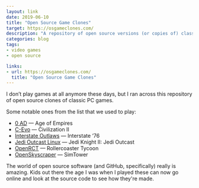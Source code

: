 ```yaml
---
layout: link
date: 2019-06-10
title: "Open Source Game Clones"
target: https://osgameclones.com/
description: "A repository of open source versions (or copies of) classic games."
categories: blog
tags:
- video games
- open source

links:
- url: https://osgameclones.com/
  title: "Open Source Game Clones"
---
```


I don’t play games at all anymore these days, but I ran across this repository of open source clones of classic PC games.

Some notable ones from the list that we used to play:

- [0 AD](https://play0ad.com/) — Age of Empires
- [C-Evo](http://www.c-evo.org/) — Civilization II
- [Interstate Outlaws](http://www.interstateoutlaws.com/) — Interstate ‘76
- [Jedi Outcast Linux](https://github.com/xLAva/JediOutcastLinux) — Jedi Knight II: Jedi Outcast
- [OpenRCT](https://openrct2.org/) — Rollercoaster Tycoon
- [OpenSkyscraper](http://openskyscraper.org/) — SimTower

The world of open source software (and GitHub, specifically) really is amazing. Kids out there the age I was when I played these can now go online and look at the source code to see how they're made.
